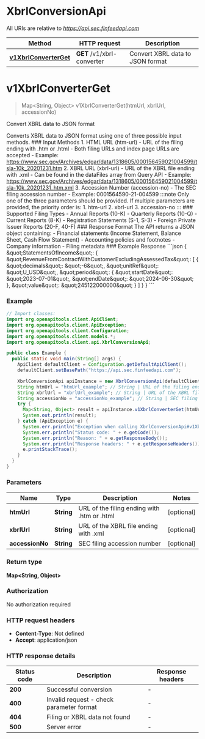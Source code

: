 # XbrlConversionApi

All URIs are relative to *https://api.sec.finfeedapi.com*

| Method | HTTP request | Description |
|------------- | ------------- | -------------|
| [**v1XbrlConverterGet**](XbrlConversionApi.md#v1XbrlConverterGet) | **GET** /v1/xbrl-converter | Convert XBRL data to JSON format |


<a id="v1XbrlConverterGet"></a>
# **v1XbrlConverterGet**
> Map&lt;String, Object&gt; v1XbrlConverterGet(htmUrl, xbrlUrl, accessionNo)

Convert XBRL data to JSON format

Converts XBRL data to JSON format using one of three possible input methods.    ### Input Methods    1. HTML URL (htm-url)     - URL of the filing ending with .htm or .html     - Both filing URLs and index page URLs are accepted     - Example: https://www.sec.gov/Archives/edgar/data/1318605/000156459021004599/tsla-10k_20201231.htm    2. XBRL URL (xbrl-url)     - URL of the XBRL file ending with .xml     - Can be found in the dataFiles array from Query API     - Example: https://www.sec.gov/Archives/edgar/data/1318605/000156459021004599/tsla-10k_20201231_htm.xml    3. Accession Number (accession-no)     - The SEC filing accession number     - Example: 0001564590-21-004599    :::note  Only one of the three parameters should be provided. If multiple parameters are provided, the priority order is:  1. htm-url  2. xbrl-url  3. accession-no  :::    ### Supported Filing Types    - Annual Reports (10-K)  - Quarterly Reports (10-Q)  - Current Reports (8-K)  - Registration Statements (S-1, S-3)  - Foreign Private Issuer Reports (20-F, 40-F)    ### Response Format    The API returns a JSON object containing:  - Financial statements (Income Statement, Balance Sheet, Cash Flow Statement)  - Accounting policies and footnotes  - Company information  - Filing metadata    ### Example Response  &#x60;&#x60;&#x60;json  {    \&quot;StatementsOfIncome\&quot;: {      \&quot;RevenueFromContractWithCustomerExcludingAssessedTax\&quot;: [        {          \&quot;decimals\&quot;: \&quot;-6\&quot;,          \&quot;unitRef\&quot;: \&quot;U_USD\&quot;,          \&quot;period\&quot;: {            \&quot;startDate\&quot;: \&quot;2023-07-01\&quot;,            \&quot;endDate\&quot;: \&quot;2024-06-30\&quot;          },          \&quot;value\&quot;: \&quot;245122000000\&quot;        }      ]    }  }  &#x60;&#x60;&#x60;

### Example
```java
// Import classes:
import org.openapitools.client.ApiClient;
import org.openapitools.client.ApiException;
import org.openapitools.client.Configuration;
import org.openapitools.client.models.*;
import org.openapitools.client.api.XbrlConversionApi;

public class Example {
  public static void main(String[] args) {
    ApiClient defaultClient = Configuration.getDefaultApiClient();
    defaultClient.setBasePath("https://api.sec.finfeedapi.com");

    XbrlConversionApi apiInstance = new XbrlConversionApi(defaultClient);
    String htmUrl = "htmUrl_example"; // String | URL of the filing ending with .htm or .html
    String xbrlUrl = "xbrlUrl_example"; // String | URL of the XBRL file ending with .xml
    String accessionNo = "accessionNo_example"; // String | SEC filing accession number
    try {
      Map<String, Object> result = apiInstance.v1XbrlConverterGet(htmUrl, xbrlUrl, accessionNo);
      System.out.println(result);
    } catch (ApiException e) {
      System.err.println("Exception when calling XbrlConversionApi#v1XbrlConverterGet");
      System.err.println("Status code: " + e.getCode());
      System.err.println("Reason: " + e.getResponseBody());
      System.err.println("Response headers: " + e.getResponseHeaders());
      e.printStackTrace();
    }
  }
}
```

### Parameters

| Name | Type | Description  | Notes |
|------------- | ------------- | ------------- | -------------|
| **htmUrl** | **String**| URL of the filing ending with .htm or .html | [optional] |
| **xbrlUrl** | **String**| URL of the XBRL file ending with .xml | [optional] |
| **accessionNo** | **String**| SEC filing accession number | [optional] |

### Return type

**Map&lt;String, Object&gt;**

### Authorization

No authorization required

### HTTP request headers

 - **Content-Type**: Not defined
 - **Accept**: application/json

### HTTP response details
| Status code | Description | Response headers |
|-------------|-------------|------------------|
| **200** | Successful conversion |  -  |
| **400** | Invalid request - check parameter format |  -  |
| **404** | Filing or XBRL data not found |  -  |
| **500** | Server error |  -  |

